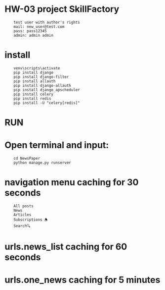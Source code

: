 # HW-03 project SkillFactory
        test user with author's rights
        mail: new_user@test.com
        pass: pass12345
        admin: admin admin

# install
        venv\scripts\activate
        pip install django
        pip install django-filter
        pip install allauth
        pip install django-allauth
        pip install django_apscheduler
        pip install celery
        pip install redis
        pip install -U "celery[redis]"
        
# RUN
# Open terminal and input:
        cd NewsPaper
        python manage.py runserver

# navigation menu caching for 30 seconds
        All posts
        News
        Articles
        Subscriptions 🕭
        Search🔍︎
# urls.news_list caching for 60 seconds

# urls.one_news caching for 5 minutes
